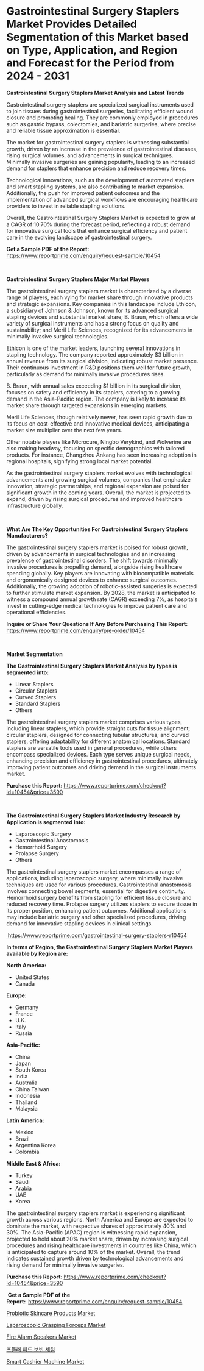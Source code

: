 <p><h1>Gastrointestinal Surgery Staplers Market Provides Detailed Segmentation of this Market based on Type, Application, and Region and Forecast for the Period from 2024 - 2031</h1></p><p><strong>Gastrointestinal Surgery Staplers Market Analysis and Latest Trends</strong></p>
<p><p>Gastrointestinal surgery staplers are specialized surgical instruments used to join tissues during gastrointestinal surgeries, facilitating efficient wound closure and promoting healing. They are commonly employed in procedures such as gastric bypass, colectomies, and bariatric surgeries, where precise and reliable tissue approximation is essential. </p><p>The market for gastrointestinal surgery staplers is witnessing substantial growth, driven by an increase in the prevalence of gastrointestinal diseases, rising surgical volumes, and advancements in surgical techniques. Minimally invasive surgeries are gaining popularity, leading to an increased demand for staplers that enhance precision and reduce recovery times.</p><p>Technological innovations, such as the development of automated staplers and smart stapling systems, are also contributing to market expansion. Additionally, the push for improved patient outcomes and the implementation of advanced surgical workflows are encouraging healthcare providers to invest in reliable stapling solutions. </p><p>Overall, the Gastrointestinal Surgery Staplers Market is expected to grow at a CAGR of 10.70% during the forecast period, reflecting a robust demand for innovative surgical tools that enhance surgical efficiency and patient care in the evolving landscape of gastrointestinal surgery.</p></p>
<p><strong>Get a Sample PDF of the Report:&nbsp;</strong> <a href="https://www.reportprime.com/enquiry/request-sample/10454">https://www.reportprime.com/enquiry/request-sample/10454</a></p>
<p>&nbsp;</p>
<p><strong>Gastrointestinal Surgery Staplers Major Market Players</strong></p>
<p><p>The gastrointestinal surgery staplers market is characterized by a diverse range of players, each vying for market share through innovative products and strategic expansions. Key companies in this landscape include Ethicon, a subsidiary of Johnson & Johnson, known for its advanced surgical stapling devices and substantial market share; B. Braun, which offers a wide variety of surgical instruments and has a strong focus on quality and sustainability; and Meril Life Sciences, recognized for its advancements in minimally invasive surgical technologies.</p><p>Ethicon is one of the market leaders, launching several innovations in stapling technology. The company reported approximately $3 billion in annual revenue from its surgical division, indicating robust market presence. Their continuous investment in R&D positions them well for future growth, particularly as demand for minimally invasive procedures rises.</p><p>B. Braun, with annual sales exceeding $1 billion in its surgical division, focuses on safety and efficiency in its staplers, catering to a growing demand in the Asia-Pacific region. The company is likely to increase its market share through targeted expansions in emerging markets.</p><p>Meril Life Sciences, though relatively newer, has seen rapid growth due to its focus on cost-effective and innovative medical devices, anticipating a market size multiplier over the next few years.</p><p>Other notable players like Microcure, Ningbo Verykind, and Wolverine are also making headway, focusing on specific demographics with tailored products. For instance, Changzhou Ankang has seen increasing adoption in regional hospitals, signifying strong local market potential.</p><p>As the gastrointestinal surgery staplers market evolves with technological advancements and growing surgical volumes, companies that emphasize innovation, strategic partnerships, and regional expansion are poised for significant growth in the coming years. Overall, the market is projected to expand, driven by rising surgical procedures and improved healthcare infrastructure globally.</p></p>
<p>&nbsp;</p>
<p><strong>What Are The Key Opportunities For Gastrointestinal Surgery Staplers Manufacturers?</strong></p>
<p><p>The gastrointestinal surgery staplers market is poised for robust growth, driven by advancements in surgical technologies and an increasing prevalence of gastrointestinal disorders. The shift towards minimally invasive procedures is propelling demand, alongside rising healthcare spending globally. Key players are innovating with biocompatible materials and ergonomically designed devices to enhance surgical outcomes. Additionally, the growing adoption of robotic-assisted surgeries is expected to further stimulate market expansion. By 2028, the market is anticipated to witness a compound annual growth rate (CAGR) exceeding 7%, as hospitals invest in cutting-edge medical technologies to improve patient care and operational efficiencies.</p></p>
<p><strong>Inquire or Share Your Questions If Any Before Purchasing This Report:</strong> <a href="https://www.reportprime.com/enquiry/pre-order/10454">https://www.reportprime.com/enquiry/pre-order/10454</a></p>
<p>&nbsp;</p>
<p><strong>Market Segmentation</strong></p>
<p><strong>The Gastrointestinal Surgery Staplers Market Analysis by types is segmented into:</strong></p>
<p><ul><li>Linear Staplers</li><li>Circular Staplers</li><li>Curved Staplers</li><li>Standard Staplers</li><li>Others</li></ul></p>
<p><p>The gastrointestinal surgery staplers market comprises various types, including linear staplers, which provide straight cuts for tissue alignment; circular staplers, designed for connecting tubular structures; and curved staplers, offering adaptability for different anatomical locations. Standard staplers are versatile tools used in general procedures, while others encompass specialized devices. Each type serves unique surgical needs, enhancing precision and efficiency in gastrointestinal procedures, ultimately improving patient outcomes and driving demand in the surgical instruments market.</p></p>
<p><strong>Purchase this Report:&nbsp;</strong><a href="https://www.reportprime.com/checkout?id=10454&price=3590">https://www.reportprime.com/checkout?id=10454&price=3590</a></p>
<p>&nbsp;</p>
<p><strong>The Gastrointestinal Surgery Staplers Market Industry Research by Application is segmented into:</strong></p>
<p><ul><li>Laparoscopic Surgery</li><li>Gastrointestinal Anastomosis</li><li>Hemorrhoid Surgery</li><li>Prolapse Surgery</li><li>Others</li></ul></p>
<p><p>The gastrointestinal surgery staplers market encompasses a range of applications, including laparoscopic surgery, where minimally invasive techniques are used for various procedures. Gastrointestinal anastomosis involves connecting bowel segments, essential for digestive continuity. Hemorrhoid surgery benefits from stapling for efficient tissue closure and reduced recovery time. Prolapse surgery utilizes staplers to secure tissue in its proper position, enhancing patient outcomes. Additional applications may include bariatric surgery and other specialized procedures, driving demand for innovative stapling devices in clinical settings.</p></p>
<p><a href="https://www.reportprime.com/gastrointestinal-surgery-staplers-r10454">&nbsp;https://www.reportprime.com/gastrointestinal-surgery-staplers-r10454</a></p>
<p><strong>In terms of Region, the Gastrointestinal Surgery Staplers Market Players available by Region are:</strong></p>
<p>
    <p> <strong> North America: </strong>
        <ul>
            <li>United States</li>
            <li>Canada</li>
        </ul>
        </p> 
    <p> <strong> Europe: </strong>
        <ul>
            <li>Germany</li>
            <li>France</li>
            <li>U.K.</li>
            <li>Italy</li>
            <li>Russia</li>
        </ul>
        </p> 
    <p> <strong> Asia-Pacific: </strong>
        <ul>
            <li>China</li>
            <li>Japan</li>
            <li>South Korea</li>
            <li>India</li>
            <li>Australia</li>
            <li>China Taiwan</li>
            <li>Indonesia</li>
            <li>Thailand</li>
            <li>Malaysia</li>
        </ul>
        </p> 
    <p> <strong> Latin America: </strong>
        <ul>
            <li>Mexico</li>
            <li>Brazil</li>
            <li>Argentina Korea</li>
            <li>Colombia</li>
        </ul>
        </p> 
    <p> <strong> Middle East & Africa: </strong>
        <ul>
            <li>Turkey</li>
            <li>Saudi</li>
            <li>Arabia</li>
            <li>UAE</li>
            <li>Korea</li>
        </ul>
    </p>
    </p>
<p><p>The gastrointestinal surgery staplers market is experiencing significant growth across various regions. North America and Europe are expected to dominate the market, with respective shares of approximately 40% and 30%. The Asia-Pacific (APAC) region is witnessing rapid expansion, projected to hold about 20% market share, driven by increasing surgical procedures and rising healthcare investments in countries like China, which is anticipated to capture around 10% of the market. Overall, the trend indicates sustained growth driven by technological advancements and rising demand for minimally invasive surgeries.</p></p>
<p><strong>Purchase this Report: </strong><a href="https://www.reportprime.com/checkout?id=10454&price=3590">https://www.reportprime.com/checkout?id=10454&price=3590</a></p>
<p>&nbsp;<strong>Get a Sample PDF of the Report:&nbsp;&nbsp;</strong><a href="https://www.reportprime.com/enquiry/request-sample/10454">https://www.reportprime.com/enquiry/request-sample/10454</a></p>
<p><strong></strong></p>
<p><p><a href="https://www.linkedin.com/pulse/future-innovation-global-probiotic-skincare-products-market-growth-mff8c?trackingId=N8d%2BlZwfRhe68DxRuO4SZA%3D%3D">Probiotic Skincare Products Market</a></p><p><a href="https://github.com/provorikovar/Market-Research-Report-List-6/blob/main/laparoscopic-grasping-forceps-market.md">Laparoscopic Grasping Forceps Market</a></p><p><a href="https://issuu.com/reportprime-2/docs/fire-alarm-speakers-market-size-203_9889638d43b685">Fire Alarm Speakers Market</a></p><p><a href="https://medium.com/@puputzim_20688/formula-fed-bovine-serum-market-%EC%9D%98-%EA%B8%80%EB%A1%9C%EB%B2%8C-%EC%8B%9C%EC%9E%A5-%EA%B0%9C%EC%9A%94%EB%8A%94-%EC%A0%84-%EC%84%B8%EA%B3%84-%EB%B0%8F-%EC%A3%BC%EC%9A%94-%EC%8B%9C%EC%9E%A5%EC%9D%98-%EC%82%B0%EC%97%85%EC%97%90-%EC%98%81%ED%96%A5%EC%9D%84-%EB%AF%B8%EC%B9%98%EB%8A%94-%EC%A3%BC%EC%9A%94-%ED%8A%B8%EB%A0%8C%EB%93%9C%EC%97%90-%EB%8C%80%ED%95%9C-%EB%8F%85%ED%8A%B9%ED%95%9C-%EA%B4%80%EC%A0%90%EC%9D%84-%EC%A0%9C%EA%B3%B5%ED%95%A9%EB%8B%88%EB%8B%A4-be38ec1e473a">포뮬러 피드 보빈 세럼</a></p><p><a href="https://www.linkedin.com/pulse/pioneering-growth-analyzing-global-smart-cashier-machine-market-vrjsc?trackingId=KaUUCzeHRcu9bNwTSnjtcg%3D%3D">Smart Cashier Machine Market</a></p></p>
